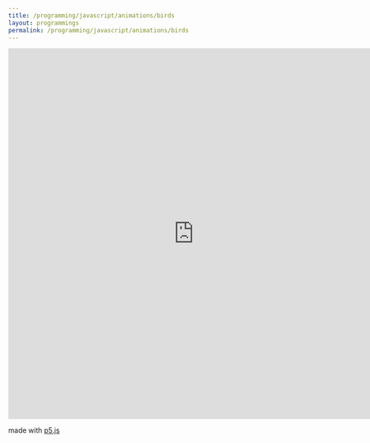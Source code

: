 ```yaml
---
title: /programming/javascript/animations/birds
layout: programmings
permalink: /programming/javascript/animations/birds
---
```


<!-- <h1>Birds</h1> -->

<iframe src="https://editor.p5js.org/Plotkine/present/NYcHr4h5V" width="750px" height="750px" frameBorder="0" title="birds"></iframe>

<p>made with <a href="https://p5js.org/" target="_blank" rel="noopener noreferrer">p5.js</a></p>
